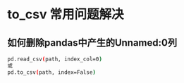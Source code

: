 # to_csv 常用问题解决

## 如何删除pandas中产生的Unnamed:0列

``` bash
pd.read_csv(path, index_col=0)
或
pd.to_csv(path, index=False)

```
